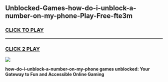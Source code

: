 
## Unblocked-Games-how-do-i-unblock-a-number-on-my-phone-Play-Free-fte3m
<h3>
<a href="https://premium76.site?title=how-do-i-unblock-a-number-on-my-phone&ref=23A">CLICK TO PLAY</a></h3>
<hr>

<h3>
<a href="https://premium76.site?title=how-do-i-unblock-a-number-on-my-phone&ref=23A">CLICK 2 PLAY</a>
  
</h3>

<a href="https://premium76.site?title=how-do-i-unblock-a-number-on-my-phone&ref=23A"><img src="https://clearcache.store/games.png"></a>


**how-do-i-unblock-a-number-on-my-phone games unblocked: Your Gateway to Fun and Accessible Online Gaming**
